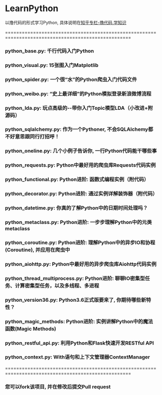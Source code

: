 # LearnPython
以撸代码的形式学习Python, 具体说明在[知乎专栏-撸代码,学知识](https://zhuanlan.zhihu.com/pythoner)

===================================================================================================
### python_base.py: 千行代码入门Python

### python_visual.py: 15张图入门Matplotlib

### python_spider.py: 一个很“水”的Python爬虫入门代码文件

### python_weibo.py: “史上最详细”的Python模拟登录新浪微博流程

### python_lda.py: 玩点高级的--带你入门Topic模型LDA（小改进+附源码）

### python_sqlalchemy.py: 作为一个Pythoner, 不会SQLAlchemy都不好意思跟同行打招呼！

### python_oneline.py: 几个小例子告诉你, 一行Python代码能干哪些事

### python_requests.py: Python中最好用的爬虫库Requests代码实例

### python_functional.py: Python进阶: 函数式编程实例（附代码）

### python_decorator.py: Python进阶: 通过实例详解装饰器（附代码）

### python_datetime.py: 你真的了解Python中的日期时间处理吗？

### python_metaclass.py: Python进阶: 一步步理解Python中的元类metaclass

### python_coroutine.py: Python进阶: 理解Python中的异步IO和协程(Coroutine), 并应用在爬虫中

### python_aiohttp.py: Python中最好用的异步爬虫库Aiohttp代码实例

### python_thread_multiprocess.py: Python进阶: 聊聊IO密集型任务、计算密集型任务，以及多线程、多进程

### python_version36.py: Python3.6正式版要来了, 你期待哪些新特性？

### python_magic_methods: Python进阶: 实例讲解Python中的魔法函数(Magic Methods)

### python_restful_api.py: 利用Python和Flask快速开发RESTful API

### python_context.py: With语句和上下文管理器ContextManager
===================================================================================================

### 您可以fork该项目, 并在修改后提交Pull request
